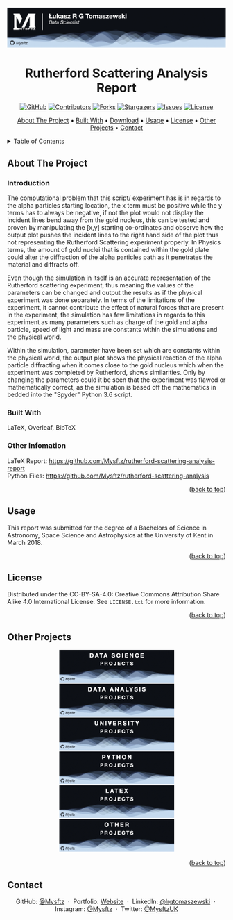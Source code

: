 <a name="readme-top"></a>
<div align="center">

[![alt text](https://github.com/Mysftz/Mysftz/blob/main/assets/READMEHeader.jpeg?raw=true)](https://github.com/Mysftz)
# Rutherford Scattering Analysis Report
[![GitHub][GitHub-shield]](https://github.com/Mysftz/rutherford-scattering-analysis-report)
[![Contributors][contributors-shield]](https://github.com/Mysftz/rutherford-scattering-analysis-report/graphs/contributors)
[![Forks][forks-shield]](https://github.com/Mysftz/rutherford-scattering-analysis-report/network/members)
[![Stargazers][stars-shield]](https://github.com/Mysftz/rutherford-scattering-analysis-report/stargazers)
[![Issues][issues-shield]](https://github.com/Mysftz/rutherford-scattering-analysis-report/issues)
[![License][license-shield]](https://github.com/Mysftz/rutherford-scattering-analysis-report/blob/main/LICENSE.txt)
</div>

<p align="center">
  <a href="#about-the-project">About The Project</a> •
  <a href="#built-with">Built With</a> •
  <a href="https://github.com/Mysftz/rutherford-scattering-analysis-report/archive/refs/heads/main.zip">Download</a> • 
  <a href="#usage">Usage</a> •
  <a href="#license">License</a> •
  <a href="#other-projects">Other Projects</a> •
  <a href="#contact">Contact</a>
</p>

<!-- TABLE OF CONTENTS -->
<details>
  <summary>Table of Contents</summary>
  <ol>
    <li>
      <a href="#about-the-project">About The Project</a>
      <ul>
        <li><a href="#introduction">Infomation</a></li>
        <li><a href="#built-with">Built With</a></li>
        <li><a href="#other-infomation">Other Infomation</a></li>
      </ul>
    </li>
    <li><a href="#usage">Usage</a></li>
    <li><a href="#license">License</a></li>
    <li><a href="#other-projects">Other Projects</a></li>
    <li><a href="#contact">Contact</a></li>
  </ol>
</details>

<!-- ABOUT THE PROJECT -->
## About The Project
### Introduction

The computational problem that this script/ experiment has is in regards to the alpha particles starting location, the x term must be positive while the y terms has to always be negative, if not the plot would not display the incident lines bend away from the gold nucleus, this can be tested and proven by manipulating the [x,y] starting co-ordinates and observe how the output plot pushes the incident lines to the right hand side of the plot thus not representing the Rutherford Scattering experiment properly. In Physics terms, the amount of gold nuclei that is contained within the gold plate could alter the diffraction of the alpha particles path as it penetrates the material and diffracts off. 

Even though the simulation in itself is an accurate representation of the Rutherford scattering experiment, thus meaning the values of the parameters can be changed and output the results as if the physical experiment was done separately. In terms of the limitations of the experiment, it cannot contribute the effect of natural forces that are present in the experiment, the simulation has few limitations in regards to this experiment as many parameters such as charge of the gold and alpha particle, speed of light and mass are constants within the simulations and the physical world. 

Within the simulation, parameter have been set which are constants within the physical world, the output plot shows the physical reaction of the alpha particle diffracting when it comes close to the gold nucleus which when the experiment was completed by Rutherford, shows similarities. Only by changing the parameters could it be seen that the experiment was flawed or mathematically correct, as the simulation is based off the mathematics in bedded into the "Spyder" Python 3.6 script.  

### Built With

LaTeX, Overleaf, BibTeX

### Other Infomation

LaTeX Report: https://github.com/Mysftz/rutherford-scattering-analysis-report </br>
Python Files: https://github.com/Mysftz/rutherford-scattering-analysis

<p align="right">(<a href="#readme-top">back to top</a>)</p> 

<!-- USAGE -->
## Usage

This report was submitted for the degree of a Bachelors of Science in Astronomy, Space Science and Astrophysics at the University of Kent in March 2018.

<p align="right">(<a href="#readme-top">back to top</a>)</p>

<!-- LICENSE -->
## License
Distributed under the CC-BY-SA-4.0: Creative Commons Attribution Share Alike 4.0 International License. See `LICENSE.txt` for more information.

<p align="right">(<a href="#readme-top">back to top</a>)</p>

<!-- OTHER PROJECTS --> 
## Other Projects
<div align="center">
<a href="https://github.com/stars/Mysftz/lists/data-science-projects" style="margin:10px; margin-bottom:50px"><img src="https://github.com/Mysftz/Mysftz/blob/main/assets/Button-DataScience.jpeg?raw=true" alt="Data Science Projects Button" width="265" height="75"></a>
<a href="https://github.com/stars/Mysftz/lists/data-analysis-projects" style="margin:10px; margin-bottom:50px"><img src="https://github.com/Mysftz/Mysftz/blob/main/assets/Button-DataAnalysis.jpeg?raw=true" alt="Data Analysis Projects Button" width="265" height="75"></a>
<a href="https://github.com/stars/Mysftz/lists/university-projects" style="margin:10px; margin-bottom:50px"><img src="https://github.com/Mysftz/Mysftz/blob/main/assets/Button-University.jpeg?raw=true" alt="University Projects Button" width="265" height="75"></a>
<a href="https://github.com/stars/Mysftz/lists/python-projects" style="margin:10px; margin-bottom:50px"><img src="https://github.com/Mysftz/Mysftz/blob/main/assets/Button-Python.jpeg?raw=true" alt="Python Projects Button" width="265" height="75"></a>
<a href="https://github.com/stars/Mysftz/lists/latex-projects" style="margin:10px; padding-bottom:50px"><img src="https://github.com/Mysftz/Mysftz/blob/main/assets/Button-Latex.jpeg?raw=true" alt="LaTeX Projects Button" width="265" height="75"></a>
<a href="https://github.com/stars/Mysftz/lists/other-projects" style="margin:10px; margin-bottom:50px"><img src="https://github.com/Mysftz/Mysftz/blob/main/assets/Button-Other.jpeg?raw=true" alt="Other Projects Button" width="265" height="75"></a>
</div>

<p align="right">(<a href="#readme-top">back to top</a>)</p>

<!-- CONTACT -->
## Contact
<div align="center">

GitHub: [@Mysftz](https://github.com/Mysftz) &nbsp;&middot;&nbsp; Portfolio: [Website](https://mysftz.github.io) &nbsp;&middot;&nbsp; LinkedIn: [@lrgtomaszewski](https://www.linkedin.com/in/lrgtomaszewski/) &nbsp;&middot;&nbsp; Instagram: [@Mysftz](https://www.instagram.com/mysftz/) &nbsp;&middot;&nbsp; Twitter: [@MysftzUK](https://twitter.com/MysftzUK)
</div>

[contributors-shield]: https://img.shields.io/github/contributors/mysftz/rutherford-scattering-analysis-report.svg?style=for-the-badge
[forks-shield]: https://img.shields.io/github/forks/mysftz/rutherford-scattering-analysis-report.svg?style=for-the-badge
[stars-shield]: https://img.shields.io/github/stars/mysftz/rutherford-scattering-analysis-report.svg?style=for-the-badge
[issues-shield]: https://img.shields.io/github/issues/mysftz/rutherford-scattering-analysis-report.svg?style=for-the-badge
[license-shield]: https://img.shields.io/github/license/mysftz/rutherford-scattering-analysis-report.svg?style=for-the-badge
[github-shield]: https://img.shields.io/badge/-GitHub-black.svg?style=for-the-badge&logo=GitHub&colorB=555